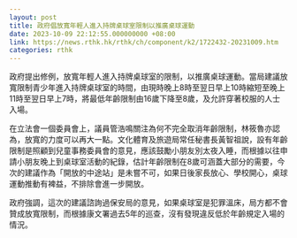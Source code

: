 ```yaml
---
layout: post
title: 政府倡放寬年輕人進入持牌桌球室限制以推廣桌球運動
date: 2023-10-09 22:12:55.000000000 +08:00
link: https://news.rthk.hk/rthk/ch/component/k2/1722432-20231009.htm
categories: rthk
---
```


政府提出修例，放寬年輕人進入持牌桌球室的限制，以推廣桌球運動。當局建議放寬限制青少年進入持牌桌球室的時間，由現時晚上8時至翌日早上10時縮短至晚上11時至翌日早上7時，將最低年齡限制由16歲下降至8歲，及允許穿著校服的人士入場。

在立法會一個委員會上，議員管浩鳴關注為何不完全取消年齡限制，林筱魯亦認為，放寬的力度可以再大一點。文化體育及旅遊局常任秘書長黃智祖說，設有年齡限制是照顧到兒童事務委員會的意見，應該鼓勵小朋友別太夜入睡，而根據以往申請小朋友晚上到桌球室活動的紀錄，估計年齡限制在8歲可涵蓋大部分的需要，今次的建議作為「開放的中途站」是未嘗不可，如果日後家長放心、學校開心，桌球運動推動有裨益，不排除會進一步開放。

政府強調，這次的建議諮詢過保安局的意見，如果桌球室是犯罪溫床，局方都不會贊成放寬限制，而根據康文署過去5年的巡查，沒有發現違反低於年齡規定入場的情況。

